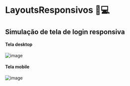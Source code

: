 # LayoutsResponsivos 📱💻

## Simulação de tela de login responsiva
#### Tela desktop
![image](https://github.com/user-attachments/assets/13658e01-fb7d-418b-9b85-a01171b9284e)
#### Tela mobile
![image](https://github.com/user-attachments/assets/eef0c878-8a0a-4675-a5f7-ca7e78df8625)

